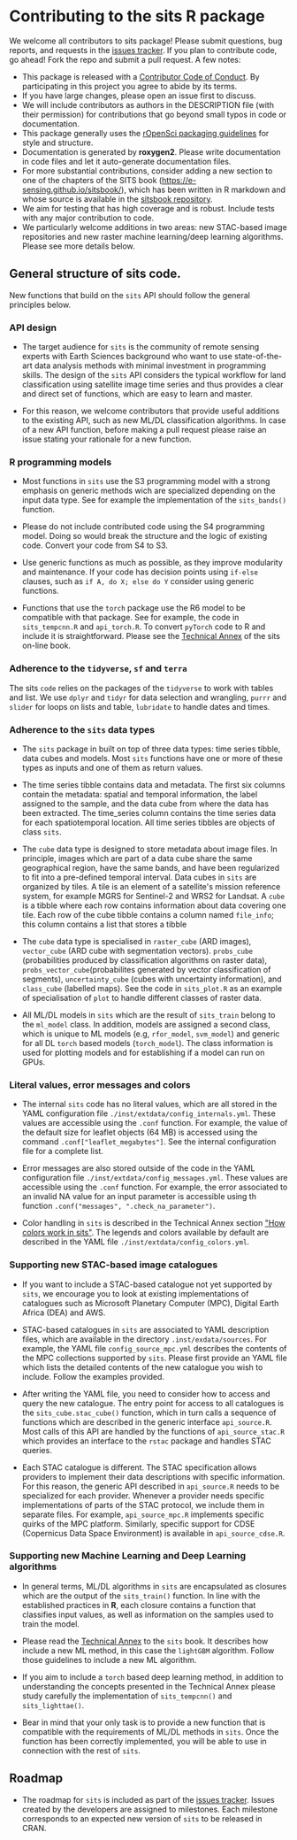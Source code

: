 # Contributing to the sits R package

We welcome all contributors to sits package! Please submit questions, bug reports, and requests in the [issues tracker](https://github.com/e-sensing/sits/issues). If you plan to contribute code, go ahead! Fork the repo and submit a pull request. A few notes:

-   This package is released with a [Contributor Code of Conduct](CODE_OF_CONDUCT.md). By participating in this project you agree to abide by its terms. 
-   If you have large changes, please open an issue first to discuss.
-   We will include contributors as authors in the DESCRIPTION file (with
their permission) for contributions that go beyond small typos in code or documentation.
-   This package generally uses the [rOpenSci packaging guidelines](https://github.com/ropensci/onboarding/blob/master/packaging_guide.md) for style and structure.
-   Documentation is generated by **roxygen2**. Please write documentation in code files and let it auto-generate documentation files.  
-  For more substantial contributions, consider adding a new section to one of the chapters of the SITS book (https://e-sensing.github.io/sitsbook/), which has been written in R markdown and whose source is available in the [sitsbook repository](https://github.com/e-sensing/sitsbook).
-  We aim for testing that has high coverage and is robust.  Include tests with any major contribution to code. 
- We particularly welcome additions in two areas: new STAC-based image repositories and new raster machine learning/deep learning algorithms. Please see more details below. 
   

## General structure of sits code.

New functions that build on the `sits` API should follow the general principles below.

### API design 

- The target audience for `sits` is the community of remote sensing experts with Earth Sciences background who want to use state-of-the-art data analysis methods with minimal investment in programming skills. The design of the `sits` API considers the typical workflow for land classification using satellite image time series and thus provides a clear and direct set of functions, which are easy to learn and master. 

- For this reason, we welcome contributors that provide useful additions to the existing API, such as new ML/DL classification algorithms. In case of a new API function, before making a pull request please raise an issue stating your rationale for a new function.

### R programming models 

- Most functions in `sits` use the S3 programming model with a strong emphasis on generic methods wich are specialized depending on the input data type. See for example the implementation of the `sits_bands()` function. 

- Please do not include contributed code using the S4 programming model. Doing so would break the structure and the logic of existing code. Convert your code from S4 to S3.

- Use generic functions as much as possible, as they improve modularity and maintenance. If your code has decision points using `if-else` clauses, such as `if A, do X; else do Y` consider using generic functions. 

- Functions that use the `torch` package use the R6 model to be compatible with that package. See for example, the code in `sits_tempcnn.R` and `api_torch.R`. To convert `pyTorch` code to R and include it is straightforward. Please see the [Technical Annex](https://e-sensing.github.io/sitsbook/technical-annex.html) of the sits on-line book.

### Adherence to the `tidyverse`, `sf` and `terra`

The sits `code` relies on the packages of the `tidyverse` to work with tables and list. We use `dplyr` and `tidyr` for data selection and wrangling, `purrr` and `slider` for loops on lists and table, `lubridate` to handle dates and times. 

### Adherence to the `sits` data types

- The `sits` package in built on top of three data types: time series tibble, data cubes and models. Most `sits` functions have one or more of these types as inputs and one of them as return values.

- The time series tibble contains data and metadata. The first six columns contain the metadata: spatial and temporal information, the label assigned to the sample, and the data cube from where the data has been extracted. The time_series column contains the time series data for each spatiotemporal location. All time series tibbles are objects of class `sits`. 

- The `cube` data type is designed to store metadata about image files. In principle, images which are part of a data cube share the same geographical region, have the same bands, and have been regularized to fit into a pre-defined temporal interval. Data cubes in `sits` are organized by tiles. A tile is an element of a satellite's mission reference system, for example MGRS for Sentinel-2 and WRS2 for Landsat. A `cube` is a tibble where each row contains information about data covering one tile. Each row of the cube tibble contains a column named `file_info`; this column contains a list that stores a tibble 

- The `cube` data type is specialised in `raster_cube` (ARD images), `vector_cube` (ARD cube with segmentation vectors). `probs_cube` (probabilities produced by classification algorithms on raster data), `probs_vector_cube`(probabilites generated by vector classification of segments),  `uncertainty_cube` (cubes with uncertainty information), and `class_cube` (labelled maps). See the code in `sits_plot.R` as an example of specialisation of `plot` to handle different classes of raster data. 

- All ML/DL models in `sits` which are the result of `sits_train` belong to the `ml_model` class. In addition, models are assigned a second class, which is unique to ML models (e.g, `rfor_model`, `svm_model`) and generic for all DL `torch` based models (`torch_model`). The class information is used for plotting models and for establishing if a model can run on GPUs. 

### Literal values, error messages and colors

- The internal `sits` code has no literal values, which are all stored in the YAML configuration file `./inst/extdata/config_internals.yml`. These values are accessible using the `.conf` function. For example, the value of the default size for leaflet objects (64 MB) is accessed using the command `.conf["leaflet_megabytes"]`. See the internal configuration file for a complete list.

- Error messages are also stored outside of the code in the YAML configuration file `./inst/extdata/config_messages.yml`. These values are accessible using the `.conf` function. For example, the error associated to an invalid NA value for an input parameter is accessible using th function `.conf("messages", ".check_na_parameter")`. 

- Color handling in `sits` is described in the Technical Annex section ["How colors work in sits"](https://e-sensing.github.io/sitsbook/technical-annex.html#how-colors-work-in-sits). The legends and colors available by default are described in the YAML file `./inst/extdata/config_colors.yml`. 

### Supporting new STAC-based image catalogues 

- If you want to include a STAC-based catalogue not yet supported by `sits`, we encourage you to look at existing implementations of catalogues such as Microsoft Planetary Computer (MPC), Digital Earth Africa (DEA) and AWS. 

- STAC-based catalogues in `sits` are associated to YAML description files, which are available in the directory `.inst/exdata/sources`. For example, the YAML file `config_source_mpc.yml` describes the contents of the MPC collections supported by `sits`. Please first provide an YAML file which lists the detailed contents of the new catalogue you wish to include. Follow the examples provided.

- After writing the YAML file, you need to consider how to access and query the new catalogue. The entry point for access to all catalogues is the `sits_cube.stac_cube()` function, which in turn calls a sequence of functions which are described in the generic interface `api_source.R`. Most calls of this API are handled by the functions of `api_source_stac.R` which provides an interface to the `rstac` package and handles STAC queries. 

- Each STAC catalogue is different. The STAC specification allows providers to implement their data descriptions with specific information. For this reason, the generic API described in `api_source.R` needs to be specialized for each provider. Whenever a provider needs specific implementations of parts of the STAC protocol, we include them in separate files. For example, `api_source_mpc.R` implements specific quirks of the MPC platform. Similarly, specific support for CDSE (Copernicus Data Space Environment) is available in `api_source_cdse.R`. 

### Supporting new Machine Learning and Deep Learning algorithms

- In general terms, ML/DL algorithms in `sits` are encapsulated as closures which are the output of the `sits_train()` function. In line with the established practices in **R**, each closure  contains a function that classifies input values, as well as information on the samples used to train the model.

- Please read the [Technical Annex](https://e-sensing.github.io/sitsbook/technical-annex.html#including-new-methods-for-machine-learning) to the `sits` book. It describes how include a new ML method, in this case the `lightGBM` algorithm. Follow those guidelines to include a new ML algorithm. 

- If you aim to include a `torch` based deep learning method, in addition to understanding the concepts presented in the Technical Annex please study carefully the implementation of `sits_tempcnn()` and `sits_lighttae()`. 

- Bear in mind that your only task is to provide a new function that is compatible with the requirements of ML/DL methods in `sits`. Once the function has been correctly implemented, you will be able to use in connection with the rest of `sits`. 

## Roadmap

- The roadmap for `sits` is included as part of the [issues tracker](https://github.com/e-sensing/sits/issues). Issues created by the developers are assigned to milestones. Each milestone corresponds to an expected new version of  `sits` to be released in CRAN.
